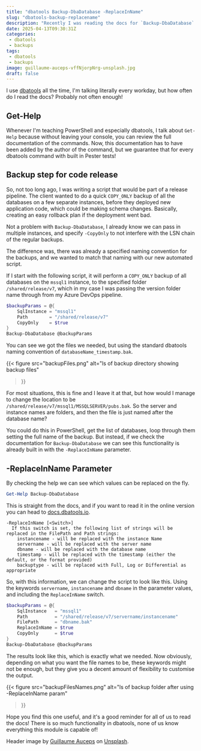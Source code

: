 ```yaml
---
title: "dbatools Backup-DbaDatabase -ReplaceInName"
slug: "dbatools-backup-replacename"
description: "Recently I was reading the docs for `Backup-DbaDatabase` and found a parameter I didn't realise existed, but is so useful when you want to automate backups, but keep control of the file names."
date: 2025-04-13T09:30:31Z
categories:
 - dbatools
 - backups
tags:
 - dbatools
 - backups
image: guillaume-auceps-vffNjorpNrg-unsplash.jpg
draft: false
---
```


I use [dbatools](https://dbatools.io) all the time, I'm talking literally every workday, but how often do I read the docs? Probably not often enough!

## Get-Help

Whenever I'm teaching PowerShell and especially dbatools, I talk about `Get-Help` because without leaving your console, you can review the full documentation of the commands. Now, this documentation has to have been added by the author of the command, but we guarantee that for every dbatools command with built in Pester tests!

## Backup step for code release

So, not too long ago, I was writing a script that would be part of a release pipeline. The client wanted to do a quick `COPY_ONLY` backup of all the databases on a few separate instances, before they deployed new application code, which could be making schema changes. Basically, creating an easy rollback plan if the deployment went bad.

Not a problem with `Backup-DbaDatabase`, I already know we can pass in multiple instances, and specify `-CopyOnly` to not interfere with the LSN chain of the regular backups.

The difference was, there was already a specified naming convention for the backups, and we wanted to match that naming with our new automated script.

If I start with the following script, it will perform a `COPY_ONLY` backup of all databases on the `mssql1` instance, to the specified folder `/shared/release/v7`, which in my case I was passing the version folder name through from my Azure DevOps pipeline.

```PowerShell
$backupParams = @{
    SqlInstance = "mssql1"
    Path        = "/shared/release/v7"
    CopyOnly    = $true
}
Backup-DbaDatabase @backupParams
```

You can see we got the files we needed, but using the standard dbatools naming convention of `databaseName_timestamp.bak`.

{{<
    figure src="backupFiles.png"
    alt="ls of backup directory showing backup files"
>}}

For most situations, this is fine and I leave it at that, but how would I manage to change the location to be `/shared/release/v7/mssql1/MSSQLSERVER/pubs.bak`. So the server and instance names are folders, and then the file is just named after the database name?

You could do this in PowerShell, get the list of databases, loop through them setting the full name of the backup. But instead, if we check the documentation for `Backup-DbaDatabase` we can see this functionality is already built in with the `-ReplaceInName` parameter.

## -ReplaceInName Parameter

By checking the help we can see which values can be replaced on the fly.

```PowerShell
Get-Help Backup-DbaDatabase
```

This is straight from the docs, and if you want to read it in the online version you can head to [docs.dbatools.io](https://docs.dbatools.io/Backup-DbaDatabase.html).

```text
-ReplaceInName [<Switch>]
  If this switch is set, the following list of strings will be replaced in the FilePath and Path strings:
    instancename - will be replaced with the instance Name
    servername - will be replaced with the server name
    dbname - will be replaced with the database name
    timestamp - will be replaced with the timestamp (either the default, or the format provided)
    backuptype - will be replaced with Full, Log or Differential as appropriate
```

So, with this information, we can change the script to look like this. Using the keywords `servername`, `instancename` and `dbname` in the parameter values, and including the `ReplaceInName` switch.

```PowerShell
$backupParams = @{
    SqlInstance   = "mssql1"
    Path          = "/shared/release/v7/servername/instancename"
    FilePath      = "dbname.bak"
    ReplaceInName = $true
    CopyOnly      = $true
}
Backup-DbaDatabase @backupParams
```

The results look like this, which is exactly what we needed. Now obviously, depending on what you want the file names to be, these keywords might not be enough, but they give you a decent amount of flexibility to customise the output.

{{<
    figure src="backupFilesNames.png"
    alt="ls of backup folder after using -ReplaceInName param"
>}}

Hope you find this one useful, and it's a good reminder for all of us to read the docs! There is so much functionality in dbatools, none of us know everything this module is capable of!

Header image by [Guillaume Auceps](https://unsplash.com/@gauceps?utm_content=creditCopyText&utm_medium=referral&utm_source=unsplash) on [Unsplash](https://unsplash.com/photos/a-row-of-boats-floating-on-top-of-a-body-of-water-vffNjorpNrg?utm_content=creditCopyText&utm_medium=referral&utm_source=unsplash).
